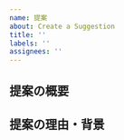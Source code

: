 ```yaml
---
name: 提案
about: Create a Suggestion
title: ''
labels: ''
assignees: ''
---
```


## 提案の概要

## 提案の理由・背景
